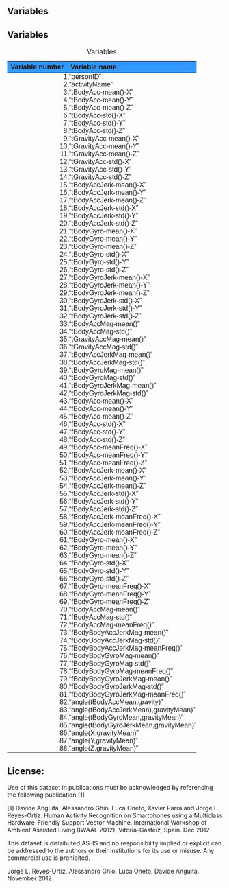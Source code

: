 ## Variables
<STYLE TYPE="text/css">
<!--
  td{
    font-family: Arial; 
    padding:0px;
    cellpadding="0";
    cellspacing="0"
  }
  th {
    font-family: Arial; 
    height: 20px;
    font-weight: bold;
    text-align: right;
    background-color: #3399ff;
  }
  table { 
    border: 1px;
    border-spacing: 0px;
    border-collapse: collapse;
    
  }
--->
</STYLE>
<div id="variables" class="section level2">
<h2>Variables</h2>
<table>
<caption>
Variables
</caption>
<thead>
<tr>
<th style="text-align:right;">
Variable number
</th>
<th style="text-align:left;">
Variable name
</th>
</tr>
</thead>
<tbody>
<tr>
<td style="text-align:right;">
1
</td>
<td style="text-align:left;">
,“personID”
</td>
</tr>
<tr>
<td style="text-align:right;">
2
</td>
<td style="text-align:left;">
,“activityName”
</td>
</tr>
<tr>
<td style="text-align:right;">
3
</td>
<td style="text-align:left;">
,“tBodyAcc-mean()-X”
</td>
</tr>
<tr>
<td style="text-align:right;">
4
</td>
<td style="text-align:left;">
,“tBodyAcc-mean()-Y”
</td>
</tr>
<tr>
<td style="text-align:right;">
5
</td>
<td style="text-align:left;">
,“tBodyAcc-mean()-Z”
</td>
</tr>
<tr>
<td style="text-align:right;">
6
</td>
<td style="text-align:left;">
,“tBodyAcc-std()-X”
</td>
</tr>
<tr>
<td style="text-align:right;">
7
</td>
<td style="text-align:left;">
,“tBodyAcc-std()-Y”
</td>
</tr>
<tr>
<td style="text-align:right;">
8
</td>
<td style="text-align:left;">
,“tBodyAcc-std()-Z”
</td>
</tr>
<tr>
<td style="text-align:right;">
9
</td>
<td style="text-align:left;">
,“tGravityAcc-mean()-X”
</td>
</tr>
<tr>
<td style="text-align:right;">
10
</td>
<td style="text-align:left;">
,“tGravityAcc-mean()-Y”
</td>
</tr>
<tr>
<td style="text-align:right;">
11
</td>
<td style="text-align:left;">
,“tGravityAcc-mean()-Z”
</td>
</tr>
<tr>
<td style="text-align:right;">
12
</td>
<td style="text-align:left;">
,“tGravityAcc-std()-X”
</td>
</tr>
<tr>
<td style="text-align:right;">
13
</td>
<td style="text-align:left;">
,“tGravityAcc-std()-Y”
</td>
</tr>
<tr>
<td style="text-align:right;">
14
</td>
<td style="text-align:left;">
,“tGravityAcc-std()-Z”
</td>
</tr>
<tr>
<td style="text-align:right;">
15
</td>
<td style="text-align:left;">
,“tBodyAccJerk-mean()-X”
</td>
</tr>
<tr>
<td style="text-align:right;">
16
</td>
<td style="text-align:left;">
,“tBodyAccJerk-mean()-Y”
</td>
</tr>
<tr>
<td style="text-align:right;">
17
</td>
<td style="text-align:left;">
,“tBodyAccJerk-mean()-Z”
</td>
</tr>
<tr>
<td style="text-align:right;">
18
</td>
<td style="text-align:left;">
,“tBodyAccJerk-std()-X”
</td>
</tr>
<tr>
<td style="text-align:right;">
19
</td>
<td style="text-align:left;">
,“tBodyAccJerk-std()-Y”
</td>
</tr>
<tr>
<td style="text-align:right;">
20
</td>
<td style="text-align:left;">
,“tBodyAccJerk-std()-Z”
</td>
</tr>
<tr>
<td style="text-align:right;">
21
</td>
<td style="text-align:left;">
,“tBodyGyro-mean()-X”
</td>
</tr>
<tr>
<td style="text-align:right;">
22
</td>
<td style="text-align:left;">
,“tBodyGyro-mean()-Y”
</td>
</tr>
<tr>
<td style="text-align:right;">
23
</td>
<td style="text-align:left;">
,“tBodyGyro-mean()-Z”
</td>
</tr>
<tr>
<td style="text-align:right;">
24
</td>
<td style="text-align:left;">
,“tBodyGyro-std()-X”
</td>
</tr>
<tr>
<td style="text-align:right;">
25
</td>
<td style="text-align:left;">
,“tBodyGyro-std()-Y”
</td>
</tr>
<tr>
<td style="text-align:right;">
26
</td>
<td style="text-align:left;">
,“tBodyGyro-std()-Z”
</td>
</tr>
<tr>
<td style="text-align:right;">
27
</td>
<td style="text-align:left;">
,“tBodyGyroJerk-mean()-X”
</td>
</tr>
<tr>
<td style="text-align:right;">
28
</td>
<td style="text-align:left;">
,“tBodyGyroJerk-mean()-Y”
</td>
</tr>
<tr>
<td style="text-align:right;">
29
</td>
<td style="text-align:left;">
,“tBodyGyroJerk-mean()-Z”
</td>
</tr>
<tr>
<td style="text-align:right;">
30
</td>
<td style="text-align:left;">
,“tBodyGyroJerk-std()-X”
</td>
</tr>
<tr>
<td style="text-align:right;">
31
</td>
<td style="text-align:left;">
,“tBodyGyroJerk-std()-Y”
</td>
</tr>
<tr>
<td style="text-align:right;">
32
</td>
<td style="text-align:left;">
,“tBodyGyroJerk-std()-Z”
</td>
</tr>
<tr>
<td style="text-align:right;">
33
</td>
<td style="text-align:left;">
,“tBodyAccMag-mean()”
</td>
</tr>
<tr>
<td style="text-align:right;">
34
</td>
<td style="text-align:left;">
,“tBodyAccMag-std()”
</td>
</tr>
<tr>
<td style="text-align:right;">
35
</td>
<td style="text-align:left;">
,“tGravityAccMag-mean()”
</td>
</tr>
<tr>
<td style="text-align:right;">
36
</td>
<td style="text-align:left;">
,“tGravityAccMag-std()”
</td>
</tr>
<tr>
<td style="text-align:right;">
37
</td>
<td style="text-align:left;">
,“tBodyAccJerkMag-mean()”
</td>
</tr>
<tr>
<td style="text-align:right;">
38
</td>
<td style="text-align:left;">
,“tBodyAccJerkMag-std()”
</td>
</tr>
<tr>
<td style="text-align:right;">
39
</td>
<td style="text-align:left;">
,“tBodyGyroMag-mean()”
</td>
</tr>
<tr>
<td style="text-align:right;">
40
</td>
<td style="text-align:left;">
,“tBodyGyroMag-std()”
</td>
</tr>
<tr>
<td style="text-align:right;">
41
</td>
<td style="text-align:left;">
,“tBodyGyroJerkMag-mean()”
</td>
</tr>
<tr>
<td style="text-align:right;">
42
</td>
<td style="text-align:left;">
,“tBodyGyroJerkMag-std()”
</td>
</tr>
<tr>
<td style="text-align:right;">
43
</td>
<td style="text-align:left;">
,“fBodyAcc-mean()-X”
</td>
</tr>
<tr>
<td style="text-align:right;">
44
</td>
<td style="text-align:left;">
,“fBodyAcc-mean()-Y”
</td>
</tr>
<tr>
<td style="text-align:right;">
45
</td>
<td style="text-align:left;">
,“fBodyAcc-mean()-Z”
</td>
</tr>
<tr>
<td style="text-align:right;">
46
</td>
<td style="text-align:left;">
,“fBodyAcc-std()-X”
</td>
</tr>
<tr>
<td style="text-align:right;">
47
</td>
<td style="text-align:left;">
,“fBodyAcc-std()-Y”
</td>
</tr>
<tr>
<td style="text-align:right;">
48
</td>
<td style="text-align:left;">
,“fBodyAcc-std()-Z”
</td>
</tr>
<tr>
<td style="text-align:right;">
49
</td>
<td style="text-align:left;">
,“fBodyAcc-meanFreq()-X”
</td>
</tr>
<tr>
<td style="text-align:right;">
50
</td>
<td style="text-align:left;">
,“fBodyAcc-meanFreq()-Y”
</td>
</tr>
<tr>
<td style="text-align:right;">
51
</td>
<td style="text-align:left;">
,“fBodyAcc-meanFreq()-Z”
</td>
</tr>
<tr>
<td style="text-align:right;">
52
</td>
<td style="text-align:left;">
,“fBodyAccJerk-mean()-X”
</td>
</tr>
<tr>
<td style="text-align:right;">
53
</td>
<td style="text-align:left;">
,“fBodyAccJerk-mean()-Y”
</td>
</tr>
<tr>
<td style="text-align:right;">
54
</td>
<td style="text-align:left;">
,“fBodyAccJerk-mean()-Z”
</td>
</tr>
<tr>
<td style="text-align:right;">
55
</td>
<td style="text-align:left;">
,“fBodyAccJerk-std()-X”
</td>
</tr>
<tr>
<td style="text-align:right;">
56
</td>
<td style="text-align:left;">
,“fBodyAccJerk-std()-Y”
</td>
</tr>
<tr>
<td style="text-align:right;">
57
</td>
<td style="text-align:left;">
,“fBodyAccJerk-std()-Z”
</td>
</tr>
<tr>
<td style="text-align:right;">
58
</td>
<td style="text-align:left;">
,“fBodyAccJerk-meanFreq()-X”
</td>
</tr>
<tr>
<td style="text-align:right;">
59
</td>
<td style="text-align:left;">
,“fBodyAccJerk-meanFreq()-Y”
</td>
</tr>
<tr>
<td style="text-align:right;">
60
</td>
<td style="text-align:left;">
,“fBodyAccJerk-meanFreq()-Z”
</td>
</tr>
<tr>
<td style="text-align:right;">
61
</td>
<td style="text-align:left;">
,“fBodyGyro-mean()-X”
</td>
</tr>
<tr>
<td style="text-align:right;">
62
</td>
<td style="text-align:left;">
,“fBodyGyro-mean()-Y”
</td>
</tr>
<tr>
<td style="text-align:right;">
63
</td>
<td style="text-align:left;">
,“fBodyGyro-mean()-Z”
</td>
</tr>
<tr>
<td style="text-align:right;">
64
</td>
<td style="text-align:left;">
,“fBodyGyro-std()-X”
</td>
</tr>
<tr>
<td style="text-align:right;">
65
</td>
<td style="text-align:left;">
,“fBodyGyro-std()-Y”
</td>
</tr>
<tr>
<td style="text-align:right;">
66
</td>
<td style="text-align:left;">
,“fBodyGyro-std()-Z”
</td>
</tr>
<tr>
<td style="text-align:right;">
67
</td>
<td style="text-align:left;">
,“fBodyGyro-meanFreq()-X”
</td>
</tr>
<tr>
<td style="text-align:right;">
68
</td>
<td style="text-align:left;">
,“fBodyGyro-meanFreq()-Y”
</td>
</tr>
<tr>
<td style="text-align:right;">
69
</td>
<td style="text-align:left;">
,“fBodyGyro-meanFreq()-Z”
</td>
</tr>
<tr>
<td style="text-align:right;">
70
</td>
<td style="text-align:left;">
,“fBodyAccMag-mean()”
</td>
</tr>
<tr>
<td style="text-align:right;">
71
</td>
<td style="text-align:left;">
,“fBodyAccMag-std()”
</td>
</tr>
<tr>
<td style="text-align:right;">
72
</td>
<td style="text-align:left;">
,“fBodyAccMag-meanFreq()”
</td>
</tr>
<tr>
<td style="text-align:right;">
73
</td>
<td style="text-align:left;">
,“fBodyBodyAccJerkMag-mean()”
</td>
</tr>
<tr>
<td style="text-align:right;">
74
</td>
<td style="text-align:left;">
,“fBodyBodyAccJerkMag-std()”
</td>
</tr>
<tr>
<td style="text-align:right;">
75
</td>
<td style="text-align:left;">
,“fBodyBodyAccJerkMag-meanFreq()”
</td>
</tr>
<tr>
<td style="text-align:right;">
76
</td>
<td style="text-align:left;">
,“fBodyBodyGyroMag-mean()”
</td>
</tr>
<tr>
<td style="text-align:right;">
77
</td>
<td style="text-align:left;">
,“fBodyBodyGyroMag-std()”
</td>
</tr>
<tr>
<td style="text-align:right;">
78
</td>
<td style="text-align:left;">
,“fBodyBodyGyroMag-meanFreq()”
</td>
</tr>
<tr>
<td style="text-align:right;">
79
</td>
<td style="text-align:left;">
,“fBodyBodyGyroJerkMag-mean()”
</td>
</tr>
<tr>
<td style="text-align:right;">
80
</td>
<td style="text-align:left;">
,“fBodyBodyGyroJerkMag-std()”
</td>
</tr>
<tr>
<td style="text-align:right;">
81
</td>
<td style="text-align:left;">
,“fBodyBodyGyroJerkMag-meanFreq()”
</td>
</tr>
<tr>
<td style="text-align:right;">
82
</td>
<td style="text-align:left;">
,“angle(tBodyAccMean,gravity)”
</td>
</tr>
<tr>
<td style="text-align:right;">
83
</td>
<td style="text-align:left;">
,“angle(tBodyAccJerkMean),gravityMean)”
</td>
</tr>
<tr>
<td style="text-align:right;">
84
</td>
<td style="text-align:left;">
,“angle(tBodyGyroMean,gravityMean)”
</td>
</tr>
<tr>
<td style="text-align:right;">
85
</td>
<td style="text-align:left;">
,“angle(tBodyGyroJerkMean,gravityMean)”
</td>
</tr>
<tr>
<td style="text-align:right;">
86
</td>
<td style="text-align:left;">
,“angle(X,gravityMean)”
</td>
</tr>
<tr>
<td style="text-align:right;">
87
</td>
<td style="text-align:left;">
,“angle(Y,gravityMean)”
</td>
</tr>
<tr>
<td style="text-align:right;">
88
</td>
<td style="text-align:left;">
,“angle(Z,gravityMean)”
</td>
</tr>
</tbody>
</table>

## License:

Use of this dataset in publications must be acknowledged by referencing the following publication [1] 

[1] Davide Anguita, Alessandro Ghio, Luca Oneto, Xavier Parra and Jorge L. Reyes-Ortiz. Human Activity Recognition on Smartphones using a Multiclass Hardware-Friendly Support Vector Machine. International Workshop of Ambient Assisted Living (IWAAL 2012). Vitoria-Gasteiz, Spain. Dec 2012

This dataset is distributed AS-IS and no responsibility implied or explicit can be addressed to the authors or their institutions for its use or misuse. Any commercial use is prohibited.

Jorge L. Reyes-Ortiz, Alessandro Ghio, Luca Oneto, Davide Anguita. November 2012.